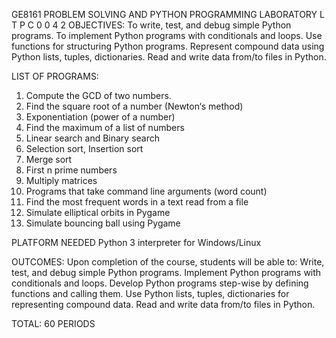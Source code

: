 GE8161              PROBLEM SOLVING AND PYTHON PROGRAMMING LABORATORY      L T P C
0 0 4 2
OBJECTIVES:
    To write, test, and debug simple Python programs.
    To implement Python programs with conditionals and loops.
    Use functions for structuring Python programs.
    Represent compound data using Python lists, tuples, dictionaries.
    Read and write data from/to files in Python.

LIST OF PROGRAMS:
1.  Compute the GCD of two numbers.
2.  Find the square root of a number (Newton‘s method)
3.  Exponentiation (power of a number)
4.  Find the maximum of a list of numbers
5.  Linear search and Binary search
6.  Selection sort, Insertion sort
7.  Merge sort
8.  First n prime numbers
9.  Multiply matrices
10. Programs that take command line arguments (word count)
11. Find the most frequent words in a text read from a file
12. Simulate elliptical orbits in Pygame
13. Simulate bouncing ball using Pygame

PLATFORM NEEDED
Python 3 interpreter for Windows/Linux


OUTCOMES:
Upon completion of the course, students will be able to:
    Write, test, and debug simple Python programs.
    Implement Python programs with conditionals and loops.
    Develop Python programs step-wise by defining functions and calling them.
    Use Python lists, tuples, dictionaries for representing compound data.
    Read and write data from/to files in Python.



TOTAL: 60 PERIODS

